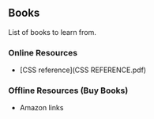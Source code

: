 ## Books 

List of books to learn from.

### Online Resources

- [CSS reference](CSS REFERENCE.pdf)


### Offline Resources (Buy Books)

- Amazon links